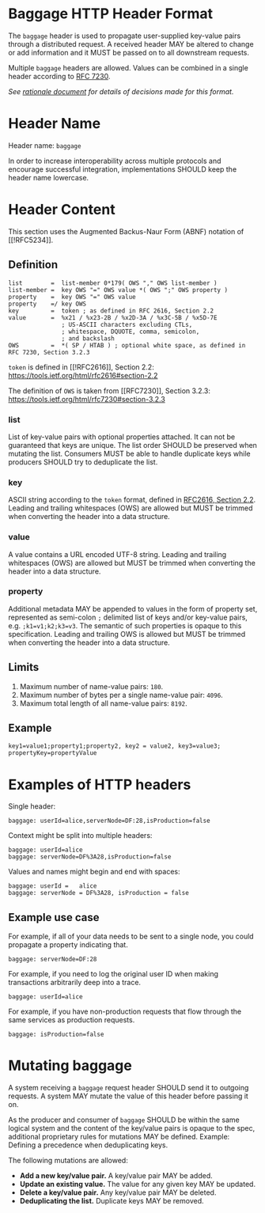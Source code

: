 # Baggage HTTP Header Format

The `baggage` header is used to propagate user-supplied key-value pairs through a distributed request.
A received header MAY be altered to change or add information and it MUST be passed on to all downstream requests.

Multiple `baggage` headers are allowed. Values can be combined in a single header according to [RFC 7230](https://tools.ietf.org/html/rfc7230#page-24).

*See [rationale document](HTTP_HEADER_FORMAT_RATIONALE.md) for details of decisions made for this format.*


# Header Name

Header name: `baggage`

In order to increase interoperability across multiple protocols and encourage successful integration,
implementations SHOULD keep the header name lowercase.

# Header Content

This section uses the Augmented Backus-Naur Form (ABNF) notation of [[!RFC5234]].

## Definition

```ABNF
list        =  list-member 0*179( OWS "," OWS list-member )
list-member =  key OWS "=" OWS value *( OWS ";" OWS property )
property    =  key OWS "=" OWS value
property    =/ key OWS
key         =  token ; as defined in RFC 2616, Section 2.2
value       =  %x21 / %x23-2B / %x2D-3A / %x3C-5B / %x5D-7E
               ; US-ASCII characters excluding CTLs,
               ; whitespace, DQUOTE, comma, semicolon,
               ; and backslash
OWS         =  *( SP / HTAB ) ; optional white space, as defined in RFC 7230, Section 3.2.3
```

`token` is defined in [[!RFC2616]], Section 2.2: https://tools.ietf.org/html/rfc2616#section-2.2

The definition of `OWS` is taken from [[RFC7230]], Section 3.2.3: https://tools.ietf.org/html/rfc7230#section-3.2.3

### list
List of key-value pairs with optional properties attached.
It can not be guaranteed that keys are unique.
The list order SHOULD be preserved when mutating the list.
Consumers MUST be able to handle duplicate keys while producers SHOULD try to deduplicate the list.

### key
ASCII string according to the `token` format, defined in [RFC2616, Section 2.2](https://tools.ietf.org/html/rfc2616#section-2.2).
Leading and trailing whitespaces (OWS) are allowed but MUST be trimmed when converting the header into a data structure.

### value
A value contains a URL encoded UTF-8 string.
Leading and trailing whitespaces (OWS) are allowed but MUST be trimmed when converting the header into a data structure.

### property
Additional metadata MAY be appended to values in the form of property set, represented as semi-colon `;` delimited list of keys and/or key-value pairs, e.g. `;k1=v1;k2;k3=v3`. The semantic of such properties is opaque to this specification.
Leading and trailing OWS is allowed but MUST be trimmed when converting the header into a data structure.

## Limits
1. Maximum number of name-value pairs: `180`.
2. Maximum number of bytes per a single name-value pair: `4096`.
3. Maximum total length of all name-value pairs: `8192`.

## Example
`key1=value1;property1;property2, key2 = value2, key3=value3; propertyKey=propertyValue`

# Examples of HTTP headers

Single header:

```
baggage: userId=alice,serverNode=DF:28,isProduction=false
```

Context might be split into multiple headers:

```
baggage: userId=alice
baggage: serverNode=DF%3A28,isProduction=false
```

Values and names might begin and end with spaces:

```
baggage: userId =   alice
baggage: serverNode = DF%3A28, isProduction = false
```

## Example use case

For example, if all of your data needs to be sent to a single node, you could propagate a property indicating that.
```
baggage: serverNode=DF:28
```

For example, if you need to log the original user ID when making transactions arbitrarily deep into a trace.
```
baggage: userId=alice
```

For example, if you have non-production requests that flow through the same services as production requests.
```
baggage: isProduction=false
```
# Mutating baggage
A system receiving a `baggage` request header SHOULD send it to outgoing requests.
A system MAY mutate the value of this header before passing it on.

As the producer and consumer of `baggage` SHOULD be within the same logical system and the content of the
key/value pairs is opaque to the spec, additional proprietary rules for mutations MAY be defined.
Example: Defining a precedence when deduplicating keys.

The following mutations are allowed:

* **Add a new key/value pair.** A key/value pair MAY be added.
* **Update an existing value.** The value for any given key MAY be updated.
* **Delete a key/value pair.** Any key/value pair MAY be deleted.
* **Deduplicating the list.** Duplicate keys MAY be removed.
